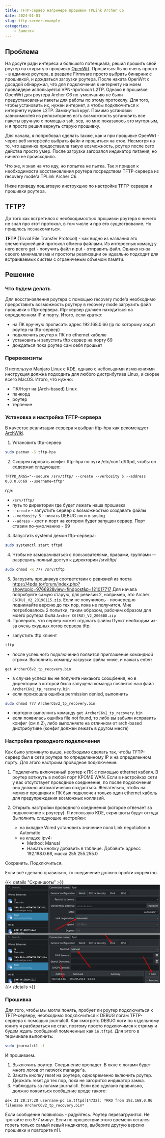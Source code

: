 ```yaml
---
title: TFTP-сервер напримере прошивки TPLink Archer C6
date: 2024-01-01
slug: tftp-server-example
categories:
    - Заметки
---
```


## Проблема

На досуге ради интереса и большого потенциала, решил прошить свой роутер на открытую прошивку [OpenWrt](https://openwrt.org). Прошиться было очень просто - в админке роутера, в разделе Firmware просто выбрать бинарник с прошивкой, и дождаться загрузки роутера. После наката OpenWrt с досадой обнаружил, что для подключения к интернету на моем провайдере используется VPN-протокол L2TP. Однако в прошивке OpenWrt для роутера Archer C6 по-умолчанию не были предустановлены пакеты для работы по этому протоколу. Для того, чтобы установить их, нужен интернет, а чтобы подключиться к интернету нужен L2TP. Замкнутый круг. Помимо установки зависимостей из репозиториев есть возможность установить все пакеты вручную с помощью ssh, scp, но мне показалось это муторным, и я просто решил вернуть старую прошивку. 

Для начала, я попробовал сделать также, как и при прошивке OpenWrt - через веб интерфейс выбрать файл и прошиться на сток. Несмотря на то, что админка предоставила такую возможность, роутер после сего действа просто умер. После загрузки загорался индикатор питания, но ничего не происходило.

Что же, я знал на что иду, но попытка не пытка. Так я пришел к необходимости восстановления роутера посредством TFTP-сервера из recovery mode'a TPLink Archer C6. 

Ниже приведу пошаговую инструкцию по настройке TFTP-сервера и прошивки роутера.

## TFTP?
До того как встретился с необходимостью прошивки роутера я ничего не знал про этот протокол, в том числе и про его существование. Но пришлось познакомиться. 

**TFTP** (Trivial File Transfer Protocol) - как видно из названия это элементарнейший протокол обмена файлами. Из интересных команд у него всего get - получить файл и put - отправить файл. Однако из-за своего минимализма и простоты реализации он идеально подходит для встраиваемых систем с ограниченым объемом памяти.

## Решение

### Что будем делать

Для восстановления роутера с помощью recovery mode'a необходимо предоставить возможность роутеру в recovery mode загрузить файл прошивки с tftp-сервера. tftp-сервер должен находиться на определенном IP и порту. Итого, если кратко:

- на ПК вручную прописать адрес 192.168.0.66 (ip по которому ходит роутер на tftp-сервер)
- подключить роутер к ПК по ethernet кабелю
- установить и запустить tftp сервер на порту 69
- дождаться пока роутер сам себя прошьет

### Пререквизиты

Я использую Manjaro Linux с KDE, однако с небольшими изменениями инструкция должна подходить для любого дистрибутива Linux, и скорее всего MacOS. Итого, что нужно:
- ПК/Ноут на (Arch-based) Linux
- пачкорд
- роутер
- терпение

### Установка и настройка TFTP-сервера

В качестве реализации сервера я выбрал tftp-hpa как рекомендует [ArchWiki](https://wiki.archlinux.org/title/TFTP#tftp-hpa).

1. Установить tftp-сервер
```sh
sudo pacman -S tftp-hpa
```
2. Скорректировать конфиг tftp-hpa по пути /etc/conf.d/tftpd, чтобы он содержал следующее:
```
TFTPD_ARGS="--secure /srv/tftp/ --create --verbosity 5 --address 0.0.0.0:69 --username=tftp"
```
где:

- `/srv/tftp/`
- путь то директории где будет лежать наша прошивка <br>
- `--create` - запустить сервер с возможностью создавать файлы
- `--verbosity 5` - писать DEBUG логи в syslog
- `--adress` - хост и порт на котором будет запущен сервер. Порт ставим по-умолчанию - 69

3. Запустить systemd демон tftp-сервера:
```sh
sudo systemctl start tftpd
```
4. Чтобы не заморачиваться с пользователями, правами, группами -- разрешить полный доступ к директории /srv/tftp/
```sh
sudo chmod -R 777 /srv/tftp
```
5. Загрузить прошивкув соответствии с ревизией из поста https://4pda.to/forum/index.php?showtopic=976692&view=findpost&p=121017717
Для начала попробуйте самую старую, для ревизии 2, например, это Archer `C6(RU)_V2_20190115.zip`. Если не получилось - поочередно поднимайте версию до тех пор, пока не получится. Мне потребовалось 2 попытки, таким образом, рабочим образом для моего роутера была `Archer C6(RU)_V2_200508.zip`
7. Проверить, что сервер может отдавать файлы
Пункт необходим из-за очень скудных логов сервера tftp.
- запустить tftp клиент
```sh
tftp
```
- после успешного подключения появится приглашение командной строки. Выполнить команду загрузки файла ниже, и нажать enter:
```
get ArcherC6v2_tp_recovery.bin
```
- в случае успеха вы не получите никакого соощбения, но в директории в которой была запущена команда появится наш файл `ArcherC6v2_tp_recovery.bin`
- если произошла ошибка permission denied, выполнить
```sh
sudo chmod 777 ArcherC6v2_tp_recovery.bin
```
- повторно выполнить команду `get ArcherC6v2_tp_recovery.bin`
- если появилась ошибка file not found, то либо вы забыли исправить конфиг (см п.2), либо выполняете на отличном от arch-based дистрибутиве (конфиг должен лежать в другом месте)

### Настройка проводного подключения

Как было упомянуто выше, необходимо сделать так, чтобы TFTP-сервер был в сети роутера по определенному IP и на определенном порту. Для этого настроим проводное подключение.

1. Подключить включенный роутер к ПК с помощью ethernet кабеля. В роутер воткнуть в любой порт КРОМЕ WAN. Если в настройках сети у вас отсутствует проводное соединение, по после подключения оно должно автоматически создасться. Желательно, чтобы на момент прошивки к ПК был подключен только один ethernet кабель для предупреждения возможных коллизий.

2. Открыть настройки проводного соединения (которое отвечает за подключение к роутеру). Я использую KDE, скриншоты будут оттуда. Выполнить следующие настройки:
    - на вкладке Wired установить значение поля Link negotiation в Automatic
    - на кладке ipv4:
        - Method: Manual
        - Нажать кнопку добавить в таблице. Добавить адресс 192.168.0.66, маска 255.255.255.0

Сохранить. Подключиться.

Если всё сделано правильно, то соединение должно пройти корректно.

{{< details "Скриншоты" >}}
![](wired.jpeg)
![](ipv4.jpeg)
{{< /details >}}

### Прошивка

Для того, чтобы мы могли понять, пробует ли роутер подключиться к TFTP-серверу, необходимо подключиться к DEBUG логам TFTP-сервера с помощью journalctl. Как смотреть DEBUG логи по отдельному юниту я разбираться не стал, поэтому просто подключимся к стриму и будем ждать сообщений помеченных как `in.tftpd`. Для этого в терминале выполнить:

```sh
sudo journalctl -f
```

И прошиваем.

1. Выключить роутер. Соединение пропадет. В окне с логами будет много логов от network manager'a.
2. Зажать кнопку reset на роутере, одновременно включить роутер. Держать reset до тех пор, пока не загорится индикатор замка.
3. Наблюдать за логами journalctl. Если все сделано правильно, должно появиться сообщение вроде такого:
```
дек 31 20:17:20 username-pc in.tftpd[14732]: *RRQ from 192.168.0.86 filename ArcherC6v2_tp_recovery.bin*
```
Если сообщение появилось - радуйтесь. Роутер перезагрузится. Не трогайте его 5-7 минут. Если по прошествии этого времени остался гореть только самый левый индикатор, выберите другую версию прошивки и повторите п11.